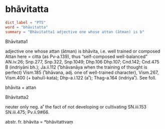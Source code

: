 # bhāvitatta

``` toml
dict_label = "PTS"
word = "bhāvitatta"
summary = "Bhāvitatta1 adjective one whose attan (ātman) is b"
```

Bhāvitatta1

adjective one whose attan (ātman) is bhāvita, i.e. well trained or composed Attan here = citta (as Pv\-a.139), thus “self\-composed well\-balanced” AN.iv.26; Snp.277, Snp.322, Snp.1049; Dhp.106 Dhp.107; Cnd.142; Cnd.475 B (indriyāni bh.); Ja.ii.112 (˚bhāvanāya when the training of thought is perfect) Vism.185 (˚bhāvana, adj. one of well\-trained character), Vism.267, Vism.400 (\+ bahulī\-kata); Dhp\-a.i.122 (a˚); Thag\-a.164 (indriya˚). See foll.

bhāvita \+ attan

Bhāvitatta2

neuter only neg. a˚ the fact of not developing or cultivating SN.iii.153 SN.iii.475; Pv.ii.9#66.

abstr. fr. bhāvita = \*bhāvitattvaṃ

